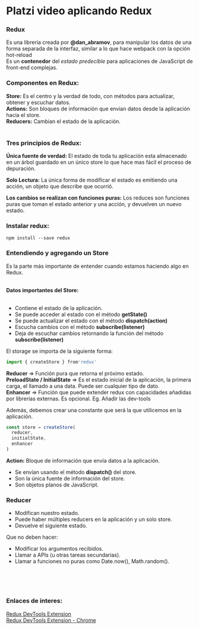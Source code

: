 # Platzi video aplicando Redux

### Redux

Es una librería creada por **@dan_abramov**, para manipular los datos de una forma separada de la interfaz, similar a lo que hace webpack con la opción hot-reload <br>
Es un **contenedor** del *estado predecible* para aplicaciones de JavaScript de front-end complejas. <br>


### Componentes en Redux:

**Store:** Es el centro y la verdad de todo, con métodos para actualizar, obtener y escuchar datos. <br>
**Actions:** Son bloques de información que envian datos desde la aplicación hacia el store. <br>
**Reducers:** Cambian el estado de la aplicación. <br> <br>


### Tres principios de Redux:

**Única fuente de verdad:** El estado de toda tu aplicación esta almacenado en un árbol guardado en un único store lo que hace mas fácil el proceso de depuración. <br>

**Solo Lectura:** La única forma de modificar el estado es emitiendo una acción, un objeto que describe que ocurrió. <br>

**Los cambios se realizan con funciones puras:** Los reduces son funciones puras que toman el estado anterior y una acción, y devuelven un nuevo estado. <br>


### Instalar redux:

`npm install --save redux`



### Entendiendo y agregando un Store
Es la parte más importante de entender cuando estamos haciendo algo en Redux. <br><br>


**Datos importantes del Store:** <br><br>

- Contiene el estado de la aplicación.
- Se puede acceder al estado con el método **getState()**
- Se puede actualizar el estado con el método **dispatch(action)**
- Escucha cambios con el método **subscribe(listener)**
- Deja de escuchar cambios retornando la función del método **subscribe(listener)**


El storage se importa de la siguiente forma: <br>
```javascript
import { createStore } from'redux'
```

**Reducer** => Función pura que retorna el próximo estado.<br>
**PreloadState / InitialState** => Es el estado inicial de la aplicación, la primera carga, el llamado a una data. Puede ser cualquier tipo de dato.<br>
**Enhancer** => Función que puede extender redux con capacidades añadidas por librerías externas. Es opcional. Eg. Añadir las dev-tools<br>

Además, debemos crear una constante que será la que utilicemos en la aplicación.
```javascript
const store = createStore(
  reducer,
  initialState,
  enhancer
)
```

**Action:** Bloque de información que envía datos a la aplicación.

- Se envían usando el método **dispatch()** del store.
- Son la única fuente de información del store.
- Son objetos planos de JavaScript.


### Reducer

- Modifican nuestro estado.
- Puede haber múltiples reducers en la aplicación y un solo store.
- Devuelve el siguiente estado.


Que no deben hacer: <br>

- Modificar los argumentos recibidos.
- Llamar a APIs (u otras tareas secundarias).
- Llamar a funciones no puras como Date.now(), Math.random().


<br><br><br>
### Enlaces de interes:

[Redux DevTools Extension](https://github.com/zalmoxisus/redux-devtools-extension) <br>
[Redux DevTools Extension - Chrome](https://chrome.google.com/webstore/detail/redux-devtools/lmhkpmbekcpmknklioeibfkpmmfibljd) <br>

